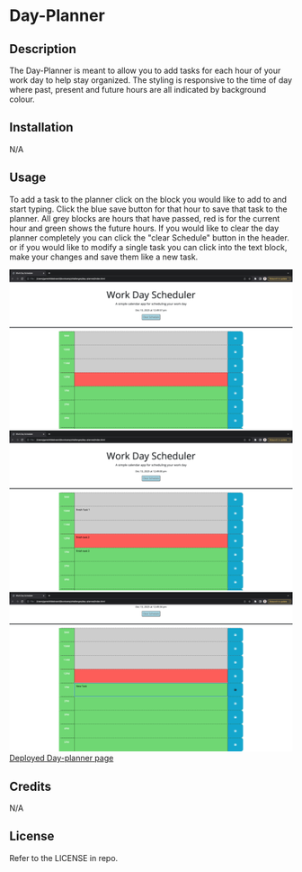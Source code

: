 # Day-Planner

## Description

The Day-Planner is meant to allow you to add tasks for each hour of your work day to help stay organized. The styling is responsive to the time of day where past, present and future hours are all indicated by background colour. 

## Installation

N/A

## Usage

To add a task to the planner click on the block you would like to add to and start typing. Click the blue save button for that hour to save that task to the planner. All grey blocks are hours that have passed, red is for the current hour and green shows the future hours. If you would like to clear the day planner completely you can click the "clear Schedule" button in the header. or if you would like to modify a single task you can click into the text block, make your changes and save them like a new task. 

![home screen](./images/homePage.png)
![home screen with tasks](./images/homePageTasks.png)
![new task example](./images/saveTask.png)
[Deployed Day-planner page](https://garrethil.github.io/day-planner/)

## Credits

N/A

## License

Refer to the LICENSE in repo.
